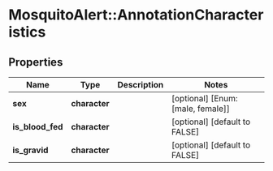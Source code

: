# MosquitoAlert::AnnotationCharacteristics


## Properties
Name | Type | Description | Notes
------------ | ------------- | ------------- | -------------
**sex** | **character** |  | [optional] [Enum: [male, female]] 
**is_blood_fed** | **character** |  | [optional] [default to FALSE] 
**is_gravid** | **character** |  | [optional] [default to FALSE] 



